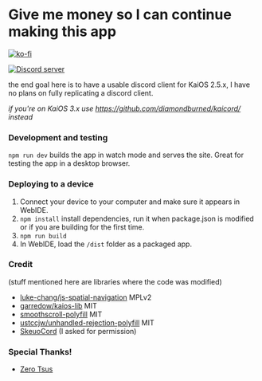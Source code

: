 # Give me money so I can continue making this app
[![ko-fi](https://ko-fi.com/img/githubbutton_sm.svg)](https://ko-fi.com/H2H7LIPNW)

[![Discord server](https://invidget.switchblade.xyz/W9DF2q3Vv2)](https://discord.gg/W9DF2q3Vv2)

the end goal here is to have a usable discord client for KaiOS 2.5.x, I have no plans on fully replicating a discord client.

_if you're on KaiOS 3.x use https://github.com/diamondburned/kaicord/ instead_

### Development and testing

`npm run dev` builds the app in watch mode and serves the site. Great for testing the app in a desktop browser.

### Deploying to a device

1. Connect your device to your computer and make sure it appears in WebIDE.
2. `npm install` install dependencies, run it when package.json is modified or if you are building for the first time.
3. `npm run build`
4. In WebIDE, load the `/dist` folder as a packaged app.

### Credit

(stuff mentioned here are libraries where the code was modified)

- [luke-chang/js-spatial-navigation](https://github.com/luke-chang/js-spatial-navigation) MPLv2
- [garredow/kaios-lib](https://github.com/garredow/kaios-lib/blob/main/src/modules/qrCode.ts) MIT
- [smoothscroll-polyfill](https://www.npmjs.com/package/smoothscroll-polyfill) MIT
- [ustccjw/unhandled-rejection-polyfill](https://github.com/ustccjw/unhandled-rejection-polyfill) MIT
- [SkeuoCord](https://github.com/Marda33/SkeuoCord) (I asked for permission)

### Special Thanks!

- [Zero Tsus](https://github.com/LolloDev5123)
